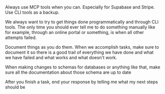 Always use MCP tools when you can. Especially for Supabase and Stripe. Use CLI tools as a backup.

We always want to try to get things done programmatically and through CLI tools. The only time you should ever tell me to do something manually like for example, through an online portal or something, is when all other attempts failed.

Document things as you do them. When we accomplish tasks, make sure to document it so there is a good trail of everything we have done and what we have failed and what works and what doesn't work. 

When making changes to schemas for databases or anything like that, make sure all the documentation about those schema are up to date

After you finish a task, end your response by telling me what my next steps should be
